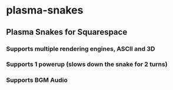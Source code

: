 # plasma-snakes


## Plasma Snakes for Squarespace

### Supports multiple rendering engines, ASCII and 3D
### Supports 1 powerup (slows down the snake for 2 turns)
### Supports BGM Audio

